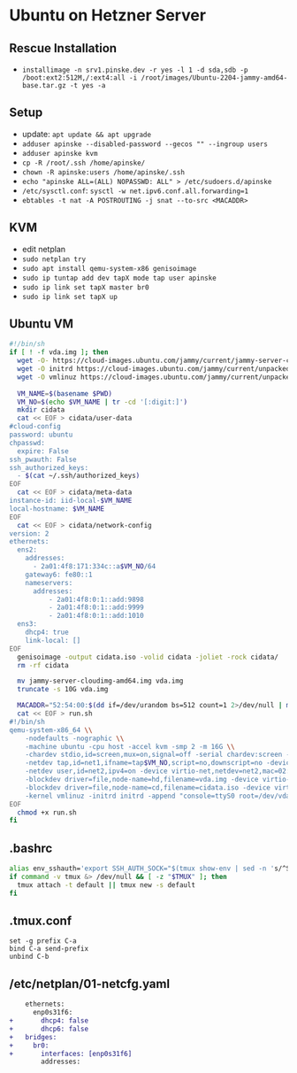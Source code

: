 # Ubuntu on Hetzner Server
## Rescue Installation
* `installimage -n srv1.pinske.dev -r yes -l 1 -d sda,sdb -p /boot:ext2:512M,/:ext4:all -i /root/images/Ubuntu-2204-jammy-amd64-base.tar.gz -t yes -a`

## Setup
* update: `apt update && apt upgrade`
* `adduser apinske --disabled-password --gecos "" --ingroup users`
* `adduser apinske kvm`
* `cp -R /root/.ssh /home/apinske/`
* `chown -R apinske:users /home/apinske/.ssh`
* `echo "apinske ALL=(ALL) NOPASSWD: ALL" > /etc/sudoers.d/apinske`
* `/etc/sysctl.conf`: `sysctl -w net.ipv6.conf.all.forwarding=1`
* `ebtables -t nat -A POSTROUTING -j snat --to-src <MACADDR>`

## KVM
* edit netplan
* `sudo netplan try`
* `sudo apt install qemu-system-x86 genisoimage`
* `sudo ip tuntap add dev tapX mode tap user apinske`
* `sudo ip link set tapX master br0`
* `sudo ip link set tapX up`

## Ubuntu VM
```sh
#!/bin/sh                           
if [ ! -f vda.img ]; then
  wget -O- https://cloud-images.ubuntu.com/jammy/current/jammy-server-cloudimg-amd64.tar.gz | tar xzf - jammy-server-cloudimg-amd64.img
  wget -O initrd https://cloud-images.ubuntu.com/jammy/current/unpacked/jammy-server-cloudimg-amd64-initrd-generic
  wget -O vmlinuz https://cloud-images.ubuntu.com/jammy/current/unpacked/jammy-server-cloudimg-amd64-vmlinuz-generic
                                                   
  VM_NAME=$(basename $PWD)
  VM_NO=$(echo $VM_NAME | tr -cd '[:digit:]')
  mkdir cidata  
  cat << EOF > cidata/user-data   
#cloud-config                     
password: ubuntu                  
chpasswd:
  expire: False
ssh_pwauth: False 
ssh_authorized_keys:
  - $(cat ~/.ssh/authorized_keys)                                                                     
EOF
  cat << EOF > cidata/meta-data
instance-id: iid-local-$VM_NAME             
local-hostname: $VM_NAME 
EOF
  cat << EOF > cidata/network-config                                                                                                                                                                        
version: 2           
ethernets:
  ens2:              
    addresses:               
      - 2a01:4f8:171:334c::a$VM_NO/64                                                                 
    gateway6: fe80::1                                                                                 
    nameservers:                                                                                                                                                                                            
      addresses:                                                                                      
          - 2a01:4f8:0:1::add:9898                                                                    
          - 2a01:4f8:0:1::add:9999                                                                    
          - 2a01:4f8:0:1::add:1010                                                                    
  ens3:
    dhcp4: true
    link-local: []
EOF
  genisoimage -output cidata.iso -volid cidata -joliet -rock cidata/
  rm -rf cidata

  mv jammy-server-cloudimg-amd64.img vda.img
  truncate -s 10G vda.img

  MACADDR="52:54:00:$(dd if=/dev/urandom bs=512 count=1 2>/dev/null | md5sum | sed 's/^\(..\)\(..\)\(..\).*$/\1:\2:\3/')"
  cat << EOF > run.sh
#!/bin/sh
qemu-system-x86_64 \\
    -nodefaults -nographic \\
    -machine ubuntu -cpu host -accel kvm -smp 2 -m 16G \\
    -chardev stdio,id=screen,mux=on,signal=off -serial chardev:screen -mon screen \\
    -netdev tap,id=net1,ifname=tap$VM_NO,script=no,downscript=no -device virtio-net,netdev=net1,mac=$MACADDR \\
    -netdev user,id=net2,ipv4=on -device virtio-net,netdev=net2,mac=02:00:00:00:00:f$VM_NO \\
    -blockdev driver=file,node-name=hd,filename=vda.img -device virtio-blk,drive=hd \\
    -blockdev driver=file,node-name=cd,filename=cidata.iso -device virtio-blk,drive=cd \\
    -kernel vmlinuz -initrd initrd -append "console=ttyS0 root=/dev/vda"
EOF
  chmod +x run.sh
fi
```

## .bashrc
```bash
alias env_sshauth='export SSH_AUTH_SOCK="$(tmux show-env | sed -n 's/^SSH_AUTH_SOCK=//p')"'
if command -v tmux &> /dev/null && [ -z "$TMUX" ]; then
  tmux attach -t default || tmux new -s default
fi
```

## .tmux.conf
```
set -g prefix C-a
bind C-a send-prefix
unbind C-b
```

## /etc/netplan/01-netcfg.yaml
```diff
    ethernets:
      enp0s31f6: 
+       dhcp4: false
+       dhcp6: false
+   bridges:
+     br0:
+       interfaces: [enp0s31f6]
        addresses:
```
